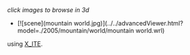 *click images to browse in 3d*

* [![scene](mountain world.jpg)](../../advancedViewer.html?model=./2005/mountain/world/mountain world.wrl)

using [X_ITE](http://create3000.de/x_ite).

